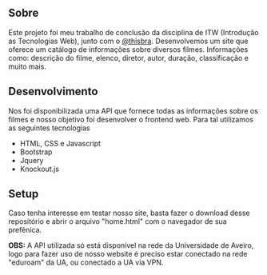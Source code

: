 ## Sobre

Este projeto foi meu trabalho de conclusão da disciplina de ITW (Introdução as Tecnologias Web), junto com o [@thisbra](https://github.com/thisbra).
Desenvolvemos um site que oferece um catálogo de informações sobre diversos filmes. Informações como: descrição do filme, elenco, diretor, autor, duração, classificação e muito mais.

## Desenvolvimento
Nos foi disponibilizada uma API que fornece todas as informações sobre os filmes e nosso objetivo foi desenvolver o frontend web.
Para tal utilizamos as seguintes tecnologias
* HTML, CSS e Javascript
* Bootstrap
* Jquery
* Knockout.js

## Setup
Caso tenha interesse em testar nosso site, basta fazer o download desse repositório e abrir o arquivo "home.html" com o navegador de sua prefênica.

**OBS:** A API utilizada só está disponível na rede da Universidade de Aveiro, logo para fazer uso de nosso website é preciso estar conectado na rede "eduroam" da UA, ou conectado a UA via VPN.
